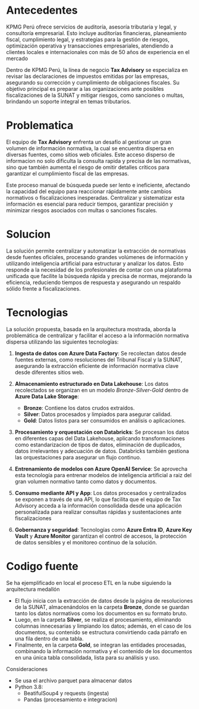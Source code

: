 # Antecedentes

KPMG Perú ofrece servicios de auditoría, asesoría tributaria y legal, y consultoría empresarial. Esto incluye auditorías financieras, planeamiento fiscal, cumplimiento legal, y estrategias para la gestión de riesgos, optimización operativa y transacciones empresariales, atendiendo a clientes locales e internacionales con más de 50 años de experiencia en el mercado​

Dentro de KPMG Perú, la línea de negocio **Tax Advisory** se especializa en revisar las declaraciones de impuestos emitidas por las empresas, asegurando su corrección y cumplimiento de obligaciones fiscales. Su objetivo principal es preparar a las organizaciones ante posibles fiscalizaciones de la SUNAT y mitigar riesgos, como sanciones o multas, brindando un soporte integral en temas tributarios.

# Problematica

El equipo de **Tax Advisory** enfrenta un desafío al gestionar un gran volumen de información normativa, la cual se encuentra dispersa en diversas fuentes, como sitios web oficiales. Este acceso disperso de informacion no solo dificulta la consulta rapida y precisa de las normativas, sino que también aumenta el riesgo de omitir detalles críticos para garantizar el cumplimiento fiscal de las empresas. 

Este proceso manual de búsqueda puede ser lento e ineficiente, afectando la capacidad del equipo para reaccionar rápidamente ante cambios normativos o fiscalizaciones inesperadas. Centralizar y sistematizar esta información es esencial para reducir tiempos, garantizar precisión y minimizar riesgos asociados con multas o sanciones fiscales.

# Solucion 

La solución permite centralizar y automatizar la extracción de normativas desde fuentes oficiales, procesando grandes volúmenes de información y utilizando inteligencia artificial para estructurar y analizar los datos. Esto responde a la necesidad de los profesionales de contar con una plataforma unificada que facilite la búsqueda rápida y precisa de normas, mejorando la eficiencia, reduciendo tiempos de respuesta y asegurando un respaldo sólido frente a fiscalizaciones.

# Tecnologias

La solución propuesta, basada en la arquitectura mostrada, aborda la problemática de centralizar y facilitar el acceso a la información normativa dispersa utilizando las siguientes tecnologías:

1. **Ingesta de datos con Azure Data Factory**: Se recolectan datos desde fuentes externas, como resoluciones del Tribunal Fiscal y la SUNAT, asegurando la extracción eficiente de información normativa clave desde diferentes sitios web.

2. **Almacenamiento estructurado en Data Lakehouse**: Los datos recolectados se organizan en un modelo *Bronze-Silver-Gold* dentro de **Azure Data Lake Storage**:
   - **Bronze**: Contiene los datos crudos extraídos.
   - **Silver**: Datos procesados y limpiados para asegurar calidad.
   - **Gold**: Datos listos para ser consumidos en análisis o aplicaciones.

3. **Procesamiento y orquestación con Databricks**: Se procesan los datos en diferentes capas del Data Lakehouse, aplicando transformaciones como estandarizacion de tipos de datos, eliminación de duplicados, datos irrelevantes y adecuación de datos. Databricks también gestiona las orquestaciones para asegurar un flujo continuo.

4. **Entrenamiento de modelos con Azure OpenAI Service**: Se aprovecha esta tecnología para entrenar modelos de inteligencia artificial a raiz del gran volumen normativo tanto como datos y documentos.

5. **Consumo mediante API y App**: Los datos procesados y centralizados se exponen a través de una API, lo que facilita que el equipo de Tax Advisory acceda a la información consolidada desde una aplicación personalizada para realizar consultas rápidas y sustentaciones ante fiscalizaciones

6. **Gobernanza y seguridad**: Tecnologías como **Azure Entra ID**, **Azure Key Vault** y **Azure Monitor** garantizan el control de accesos, la protección de datos sensibles y el monitoreo continuo de la solución.

# Codigo fuente

Se ha ejemplificado en local el proceso ETL en la nube siguiendo la arquitectura medallón 
* El flujo inicia con la extracción de datos desde la página de resoluciones de la SUNAT, almacenándolos en la carpeta **Bronze**, donde se guardan tanto los datos normativos como los documentos en su formato bruto. 
* Luego, en la carpeta **Silver**, se realiza el procesamiento, eliminando columnas innecesarias y limpiando los datos; además, en el caso de los documentos, su contenido se estructura convirtiendo cada párrafo en una fila dentro de una tabla. 
* Finalmente, en la carpeta **Gold**, se integran las entidades procesadas, combinando la información normativa y el contenido de los documentos en una única tabla consolidada, lista para su análisis y uso.

Consideraciones
* Se usa el archivo parquet para almacenar datos
* Python 3.8: 
  * BeatifulSoup4 y requests (ingesta)
  * Pandas (procesamiento e integracion) 